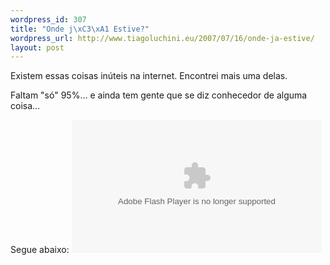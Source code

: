 ```yaml
--- 
wordpress_id: 307
title: "Onde j\xC3\xA1 Estive?"
wordpress_url: http://www.tiagoluchini.eu/2007/07/16/onde-ja-estive/
layout: post
---
```

Existem essas coisas inúteis na internet. Encontrei mais uma delas.

Faltam "só" 95%... e ainda tem gente que se diz conhecedor de alguma coisa...

Segue abaixo:
<embed src="http://www.travbuddy.com/flash/countries_map.swf?id=1181405" quality="high" bgcolor="#372060" type="application/x-shockwave-flash" height="213" width="400"></embed>
